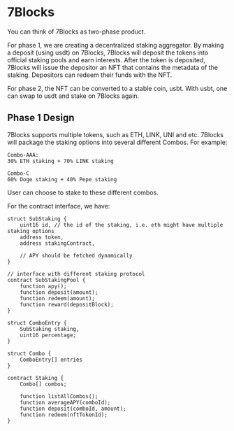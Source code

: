 # 7Blocks
You can think of 7Blocks as two-phase product. 

For phase 1, we are creating a decentralized staking aggregator. By making a deposit (using usdt) on 7Blocks, 7Blocks will deposit the tokens into official staking pools and earn interests. After the token is deposited, 7Blocks will issue the depositor an NFT that contains the metadata of the staking. Depositors can redeem their funds with the NFT.

For phase 2, the NFT can be converted to a stable coin, usbt. With usbt, one can swap to usdt and stake on 7Blocks again.


## Phase 1 Design
7Blocks supports multiple tokens, such as ETH, LINK, UNI and etc. 7Blocks will package the staking options into several different Combos. For example:
```
Combo-AAA:
30% ETH staking + 70% LINK staking

Combo-C
60% Doge staking + 40% Pepe staking
```
User can choose to stake to these different combos.
 
For the contract interface, we have:
```solidity
struct SubStaking {
    uint16 id, // the id of the staking, i.e. eth might have multiple staking options
    address token,
    address stakingContract,

    // APY should be fetched dynamically
}

// interface with different staking protocol
contract SubStakingPool {
    function apy();
    function deposit(amount);
    function redeem(amount);
    function reward(depositBlock);
}

struct ComboEntry {
    SubStaking staking,
    uint16 percentage;
}

struct Combo {
    ComboEntry[] entries
}

contract Staking {
    Combo[] combos;

    function listAllCombos();
    function averageAPY(comboId);
    function deposit(comboId, amount);
    function redeem(nftTokenId);
}
```